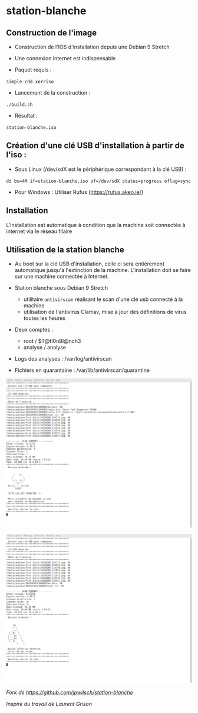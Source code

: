 # station-blanche

## Construction de l'image

* Construction de l'IOS d'installation depuis une Debian 9 Stretch

* Une connexion internet est indispensable

* Paquet requis : 

`simple-cdd xorriso`

* Lancement de la construction : 

`./build.sh`

* Résultat : 

`station-blanche.iso`


## Création d'une clé USB d'installation à partir de l'iso :

* Sous Linux (/dev/sdX est le périphérique correspondant à la clé USB) : 

`dd bs=4M if=station-blanche.iso of=/dev/sdX status=progress oflag=sync`

* Pour Windows : Utiliser Rufus (https://rufus.akeo.ie/)

## Installation

L'installation est automatique à condition que la machine soit connectée à internet via le réseau filaire

## Utilisation de la station blanche

* Au boot sur la clé USB d'installation, celle ci sera entièrement automatique jusqu'à l'extinction de la machine. L'installation doit se faire sur une machine connectée à Internet.

* Station blanche sous Debian 9 Stretch
    * utilitaire `antivirscan` réalisant le scan d'une clé usb connecté à la machine
    * utilisation de l'antivirus Clamav, mise à jour des définitions de virus toutes les heures

* Deux comptes : 
    * root / $T@t!0nBl@nch3
    * analyse / analyse
    
* Logs des analyses : /var/log/antivirscan
* Fichiers en quarantaine : /var/lib/antivirscan/quarantine

![Virus](https://raw.githubusercontent.com/Crypt-0n/Station-blanche/master/doc/virus.png "Virus")
  
![OK](https://raw.githubusercontent.com/Crypt-0n/Station-blanche/master/doc/ok.png "OK")


*Fork de https://github.com/jpwilsch/station-blanche* 

*Inspiré du travail de Laurent Grison*
  


